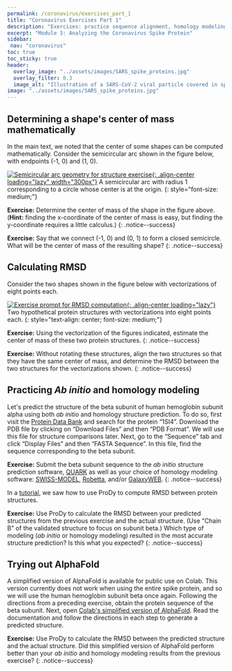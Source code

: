 ```yaml
---
permalink: /coronavirus/exercises_part_1
title: "Coronavirus Exercises Part 1"
description: "Exercises: practice sequence alignment, homology modeling, and glycan mapping on coronavirus spike proteins to reinforce chapter concepts."
excerpt: "Module 3: Analyzing the Coronavirus Spike Protein"
sidebar:
 nav: "coronavirus"
toc: true
toc_sticky: true
header:
  overlay_image: "../assets/images/SARS_spike_proteins.jpg"
  overlay_filter: 0.3
  image_alt: "Illustration of a SARS-CoV-2 viral particle covered in spike proteins."
image: "../assets/images/SARS_spike_proteins.jpg"
---
```


## Determining a shape's center of mass mathematically

In the main text, we noted that the center of some shapes can be computed mathematically. Consider the semicircular arc shown in the figure below, with endpoints (-1, 0) and (1, 0).

[![Semicircular arc geometry for structure exercise](../assets/images/600px/semicircular_arc.png){: .align-center loading="lazy" width="300px"}](../assets/images/semicircular_arc.png)
A semicircular arc with radius 1 corresponding to a circle whose center is at the origin.
{: style="font-size: medium;"}

**Exercise:** Determine the center of mass of the shape in the figure above. (**Hint:** finding the x-coordinate of the center of mass is easy, but finding the y-coordinate requires a little calculus.)
{: .notice--success}

**Exercise:** Say that we connect (-1, 0) and (0, 1) to form a closed semicircle. What will be the center of mass of the resulting shape?
{: .notice--success}

## Calculating RMSD

Consider the two shapes shown in the figure below with vectorizations of eight points each.

[![Exercise prompt for RMSD computation](../assets/images/600px/rmsd_exercise.png){: .align-center loading="lazy"}](../assets/images/rmsd_exercise.png)
Two hypothetical protein structures with vectorizations into eight points each.
{: style="text-align: center; font-size: medium;"}

**Exercise:** Using the vectorization of the figures indicated, estimate the center of mass of these two protein structures.
{: .notice--success}

**Exercise:** Without rotating these structures, align the two structures so that they have the same center of mass, and determine the RMSD between the two structures for the vectorizations shown.
{: .notice--success}

## Practicing *Ab initio* and homology modeling

Let's predict the structure of the beta subunit of human hemoglobin subunit alpha using both *ab initio* and homology structure prediction. To do so, first visit the <a href="https://www.rcsb.org/" target="_blank">Protein Data Bank</a> and search for the protein “1SI4”. Download the PDB file by clicking on “Download Files” and then “PDB Format”. We will use this file for structure comparisons later. Next, go to the “Sequence” tab and click “Display Files” and then “FASTA Sequence”. In this file, find the sequence corresponding to the beta subunit.

**Exercise:** Submit the beta subunit sequence to the *ab initio* structure prediction software, <a href="https://zhanggroup.org/QUARK/" target="_blank">QUARK</a> as well as your choice of homology modeling software: <a href="https://swissmodel.expasy.org/" target="_blank">SWISS-MODEL</a>, <a href="https://robetta.bakerlab.org/" target="_blank">Robetta</a>, and/or <a href="https://galaxy.seoklab.org/cgi-bin/submit.cgi?type=TBM" target="_blank">GalaxyWEB</a>.
{: .notice--success}

In a [tutorial](tutorial_rmsd), we saw how to use ProDy to compute RMSD between protein structures.

**Exercise:** Use ProDy to calculate the RMSD between your predicted structures from the previous exercise and the actual structure. (Use "Chain B" of the validated structure to focus on subunit beta.) Which type of modeling (*ab initio* or homology modeling) resulted in the most accurate structure prediction? Is this what you expected?
{: .notice--success}

## Trying out AlphaFold

A simplified version of AlphaFold is available for public use on Colab. This version currently does not work when using the entire spike protein, and so we will use the human hemoglobin subunit beta once again. Following the directions from a preceding exercise, obtain the protein sequence of the beta subunit. Next, open <a href="https://colab.research.google.com/github/deepmind/alphafold/blob/main/notebooks/AlphaFold.ipynb#scrollTo=woIxeCPygt7K" target="_blank">Colab's simplified version of AlphaFold</a>. Read the documentation and follow the directions in each step to generate a predicted structure.

**Exercise:** Use ProDy to calculate the RMSD between the predicted structure and the actual structure. Did this simplified version of AlphaFold perform better than your *ab initio* and homology modeling results from the previous exercise?
{: .notice--success}

